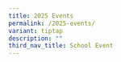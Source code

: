 ```yaml
---
title: 2025 Events
permalink: /2025-events/
variant: tiptap
description: ""
third_nav_title: School Event
---
```

